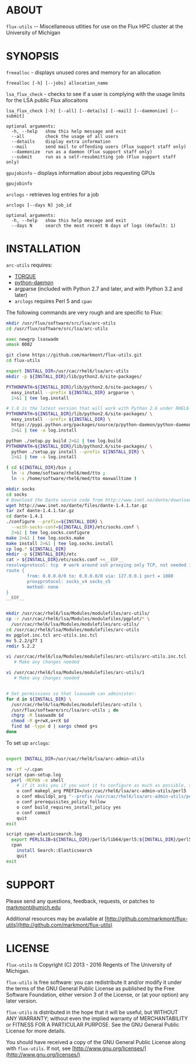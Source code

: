 ABOUT
=====

`flux-utils` -- Miscellaneous utlities for use on the Flux HPC cluster at the University of Michigan


SYNOPSIS
========

`freealloc` - displays unused cores and memory for an allocation

    freealloc [-h] [--jobs] allocation_name


`lsa_flux_check` - checks to see if a user is complying with the usage limits for the LSA public Flux allocaitons

    lsa_flux_check [-h] [--all] [--details] [--mail] [--daemonize] [--submit]

    optional arguments:
      -h, --help   show this help message and exit
      --all        check the usage of all users
      --details    display extra information
      --mail       send mail to offending users (Flux support staff only)
      --daemonize  run as a daemon (Flux support staff only)
      --submit     run as a self-resubmitting job (Flux support staff only)


`gpujobinfo` - displays information about jobs requesting GPUs

    gpujobinfo


`arclogs` - retrieves log entries for a job

    arclogs [--days N] job_id

    optional arguments:
      -h, --help   show this help message and exit
      --days N     search the most recent N days of logs (default: 1)


INSTALLATION
============

`arc-utils` requires:

* [TORQUE](http://www.adaptivecomputing.com/products/open-source/torque/)
* [python-daemon](https://pypi.python.org/pypi/python-daemon)
* argparse (included with Python 2.7 and later, and with Python 3.2 and later)
* `arclogs` requires Perl 5 and `cpan`

The following commands are very rough and are specific to Flux:

```bash
mkdir /usr/flux/software/src/lsa/arc-utils
cd /usr/flux/software/src/lsa/arc-utils

exec newgrp lsaswadm
umask 0002

git clone https://github.com/markmont/flux-utils.git
cd flux-utils

export INSTALL_DIR=/usr/cac/rhel6/lsa/arc-utils
mkdir -p ${INSTALL_DIR}/lib/python2.6/site-packages/

PYTHONPATH=${INSTALL_DIR}/lib/python2.6/site-packages/ \
  easy_install --prefix ${INSTALL_DIR} argparse \
  2>&1 | tee log.install

# 1.6 is the latest version that will work with Python 2.6 under RHEL6
PYTHONPATH=${INSTALL_DIR}/lib/python2.6/site-packages/ \
  easy_install --prefix ${INSTALL_DIR} \
  https://pypi.python.org/packages/source/p/python-daemon/python-daemon-1.6.tar.gz#md5=c774eda27d6c5d80b42037826d29e523 \
  2>&1 | tee -a log.install

python ./setup.py build 2>&1 | tee log.build
PYTHONPATH=${INSTALL_DIR}/lib/python2.6/site-packages/ \
  python ./setup.py install --prefix ${INSTALL_DIR} \
  2>&1 | tee -a log.install

( cd ${INSTALL_DIR}/bin ;
  ln -s /home/software/rhel6/med/tto ;
  ln -s /home/software/rhel6/med/tto maxwalltime )

mkdir socks
cd socks
# Download the Dante source code from http://www.inet.no/dante/download.html
wget http://www.inet.no/dante/files/dante-1.4.1.tar.gz
tar zxf dante-1.4.1.tar.gz
cd dante-1.4.1
./configure --prefix=${INSTALL_DIR} \
  --with-socks-conf=${INSTALL_DIR}/etc/socks.conf \
  2>&1 | tee log.socks.configure
make 2>&1 | tee log.socks.make
make install 2>&1 | tee log.socks.install
cp log.* ${INSTALL_DIR}
mkdir -p ${INSTALL_DIR}/etc
cat > ${INSTALL_DIR}/etc/socks.conf <<__EOF__
resolveprotocol: tcp  # work around ssh proxying only TCP, not needed if using a real SOCKS server
route {
        from: 0.0.0.0/0 to: 0.0.0.0/0 via: 127.0.0.1 port = 1080
        proxyprotocol: socks_v4 socks_v5
        method: none
}
__EOF__


mkdir /usr/cac/rhel6/lsa/Modules/modulefiles/arc-utils/
cp -r /usr/cac/rhel6/lsa/Modules/modulefiles/pgplot/* \
  /usr/cac/rhel6/lsa/Modules/modulefiles/arc-utils/
cd /usr/cac/rhel6/lsa/Modules/modulefiles/arc-utils
mv pgplot.inc.tcl arc-utils.inc.tcl
mv 5.2.2/g77 1
rmdir 5.2.2

vi /usr/cac/rhel6/lsa/Modules/modulefiles/arc-utils/arc-utils.inc.tcl
   # Make any changes needed

vi /usr/cac/rhel6/lsa/Modules/modulefiles/arc-utils/1
   # Make any changes needed


# Set permissions so that lsaswadm can administer:
for d in ${INSTALL_DIR} \
  /usr/cac/rhel6/lsa/Modules/modulefiles/arc-utils \
  /usr/flux/software/src/lsa/arc-utils ; do
  chgrp -R lsaswadm $d
  chmod -R g+rwX,o+rX $d
  find $d -type d | xargs chmod g+s
done

```

To set up `arclogs`:

```bash

export INSTALL_DIR=/usr/cac/rhel6/lsa/arc-admin-utils

rm -rf ~/.cpan
script cpan-setup.log
  perl -MCPAN -e shell
    # if it asks you if you want it to configure as much as possible, say "yes"
    o conf makepl_arg PREFIX=/usr/cac/rhel6/lsa/arc-admin-utils/perl5
    o conf mbuildpl_arg "--prefix /usr/cac/rhel6/lsa/arc-admin-utils/perl5"
    o conf prerequisites_policy follow
    o conf build_requires_install_policy yes
    o conf commit
    quit
exit

script cpan-elasticsearch.log
  export PERL5LIB=${INSTALL_DIR}/perl5/lib64/perl5:${INSTALL_DIR}/perl5/share/perl5
  cpan
    install Search::Elasticsearch
    quit
exit

```


SUPPORT
=======

Please send any questions, feedback, requests, or patches to markmont@umich.edu

Additional resources may be available at [http://github.com/markmont/flux-utils](http://github.com/markmont/flux-utils)


LICENSE
=======

`flux-utils` is Copyright (C) 2013 - 2016 Regents of The University of Michigan.

`flux-utils` is free software: you can redistribute it and/or modify it under the terms of the GNU General Public License as published by the Free Software Foundation, either version 3 of the License, or (at your option) any later version.

`flux-utils` is distributed in the hope that it will be useful, but WITHOUT ANY WARRANTY; without even the implied warranty of MERCHANTABILITY or FITNESS FOR A PARTICULAR PURPOSE. See the GNU General Public License for more details.

You should have received a copy of the GNU General Public License along with `flux-utils`.  If not, see [http://www.gnu.org/licenses/](http://www.gnu.org/licenses/)

